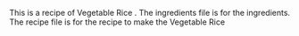 This is a recipe of Vegetable Rice . The ingredients file is for the ingredients. The recipe file is for the recipe to make the Vegetable Rice
